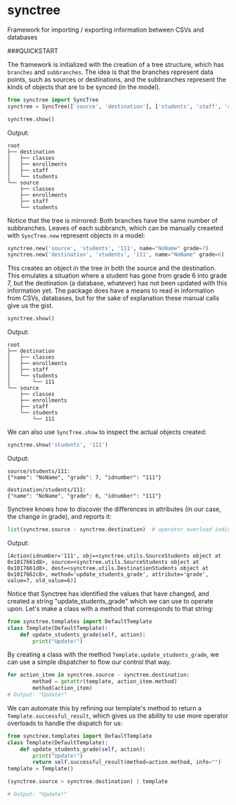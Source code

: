 # synctree
Framework for importing / exporting information between CSVs and databases

###QUICKSTART

The framework is initialized with the creation of a tree structure, which has `branches` and `subbranches`. The idea is that the branches represent data points, such as sources or destinations, and the subbranches represent the kinds of objects that are to be synced (in the model).

```python
from synctree import SyncTree
synctree = SyncTree(['source', 'destination'], ['students', 'staff', 'classes', 'enrollments'])

synctree.show()
```

Output:

```
root
├── destination
│   ├── classes
│   ├── enrollments
│   ├── staff
│   └── students
└── source
    ├── classes
    ├── enrollments
    ├── staff
    └── students
```

Notice that the tree is mirrored: Both branches have the same number of subbranches. Leaves of each subbranch, which can be manually creaeted with `SyncTree.new` represent objects in a model:

```python
synctree.new('source', 'students', '111', name="NoName" grade=7)
synctree.new('destination', 'students', '111', name="NoName" grade=6)
```

This creates an object in the tree in both the source and the destination. This emulates a situation where a student has gone from grade 6 into grade 7, but the destination (a database, whatever) has not been updated with this information yet. The package does have a means to read in information from CSVs, databases, but for the sake of explanation these manual calls give us the gist.

```python
synctree.show()
```

Output:

```
root
├── destination
│   ├── classes
│   ├── enrollments
│   ├── staff
│   └── students
│       └── 111
└── source
    ├── classes
    ├── enrollments
    ├── staff
    └── students
        └── 111
```

We can also use ```SyncTree.show``` to inspect the actual objects created:

```python
synctree.show('students', '111')
```

Output:

```
source/students/111:
{"name": "NoName", "grade": 7, "idnumber": "111"}

destination/students/111:
{"name": "NoName", "grade": 6, "idnumber": "111"}
```

Synctree knows how to discover the differences in attributes (in our case, the change in grade), and reports it:

```python
list(synctree.source - synctree.destination)  # operator overload indicates "find the difference"
```

Output:

```
[Action(idnumber='111', obj=<synctree.utils.SourceStudents object at 0x1017661d8>, source=<synctree.utils.SourceStudents object at 0x1017661d8>, dest=<synctree.utils.DestinationStudents object at 0x1017662c8>, method='update_students_grade', attribute='grade', value=7, old_value=6)]
```

Notice that Synctree has identified the values that have changed, and created a string "update_students_grade" which we can use to operate upon. Let's make a class with a method that corresponds to that string:

```python
from synctree.templates import DefaultTemplate
class Template(DefaultTemplate):
    def update_students_grade(self, action):
        print("Update!")
```

By creating a class with the method ```Template.update_students_grade```, we can use a simple dispatcher to flow our control that way.

```python
for action_item in synctree.source - synctree.destination:
        method = getattr(template, action_item.method)
        method(action_item)
# Output: "Update!"
```

We can automate this by refining our template's method to return a ```Template.successful_result```, which gives us the ability to use more operator overloads to handle the dispatch for us:

```python
from synctree.templates import DefaultTemplate
class Template(DefaultTemplate):
    def update_students_grade(self, action):
        print("Update!")
        return self.successful_result(method=action.method, info="")
template = Template()

(synctree.source > synctree.destination) | template

# Output: "Update!"
```
